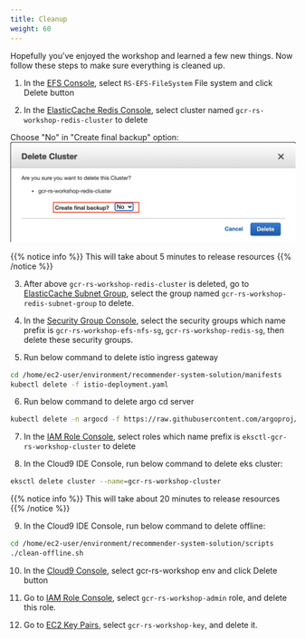 ```yaml
---
title: Cleanup
weight: 60
---
```


Hopefully you’ve enjoyed the workshop and learned a few new things. Now follow these steps to make sure everything is cleaned up.

1. In the [EFS Console](https://ap-northeast-1.console.aws.amazon.com/efs/home?region=ap-northeast-1#/file-systems), select `RS-EFS-FileSystem` File system and click Delete button

2. In the [ElasticCache Redis Console](https://ap-northeast-1.console.aws.amazon.com/elasticache/home?region=ap-northeast-1#redis:), select cluster named `gcr-rs-workshop-redis-cluster` to delete

Choose "No" in "Create final backup" option:
![Delete redis](/images/redis-delete-backup.png)

{{% notice info %}}
This will take about 5 minutes to release resources
{{% /notice %}}

3. After above `gcr-rs-workshop-redis-cluster` is deleted, go to [ElasticCache Subnet Group](https://ap-northeast-1.console.aws.amazon.com/elasticache/home?region=ap-northeast-1#cache-subnet-groups:), select the group named `gcr-rs-workshop-redis-subnet-group` to delete.

4. In the [Security Group Console](https://ap-northeast-1.console.aws.amazon.com/ec2/v2/home?region=ap-northeast-1#SecurityGroups:), select the security groups which name prefix is `gcr-rs-workshop-efs-nfs-sg`, `gcr-rs-workshop-redis-sg`, then delete these security groups.

5. Run below command to delete istio ingress gateway
```sh
cd /home/ec2-user/environment/recommender-system-solution/manifests
kubectl delete -f istio-deployment.yaml

```

6. Run below command to delete argo cd server
```sh
kubectl delete -n argocd -f https://raw.githubusercontent.com/argoproj/argo-cd/stable/manifests/install.yaml
```

7. In the [IAM Role Console](https://console.aws.amazon.com/iam/home?#/roles), select roles which name prefix is `eksctl-gcr-rs-workshop-cluster` to delete

8. In the Cloud9 IDE Console, run below command to delete eks cluster:

```sh
eksctl delete cluster --name=gcr-rs-workshop-cluster
```

{{% notice info %}}
This will take about 20 minutes to release resources
{{% /notice %}}

9. In the Cloud9 IDE Console, run below command to delete offline:
```sh
cd /home/ec2-user/environment/recommender-system-solution/scripts
./clean-offline.sh
```

10. In the [Cloud9 Console](https://ap-northeast-1.console.aws.amazon.com/cloud9/home?region=ap-northeast-1#), select gcr-rs-workshop env and click Delete button

11. Go to [IAM Role Console](https://console.aws.amazon.com/iam/home#/roles), select `gcr-rs-workshop-admin` role, and delete this role.

12. Go to [EC2 Key Pairs](https://ap-northeast-1.console.aws.amazon.com/ec2/v2/home?region=ap-northeast-1#KeyPairs:search=gcr-rs-workshop-key), select `gcr-rs-workshop-key`, and delete it.

